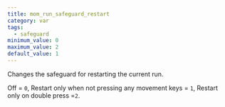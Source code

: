 ```yaml
---
title: mom_run_safeguard_restart
category: var
tags:
  - safeguard
minimum_value: 0
maximum_value: 2
default_value: 1
---
```


Changes the safeguard for restarting the current run. 

Off = `0`, Restart only when not pressing any movement keys = `1`, Restart only on double press =`2`.
